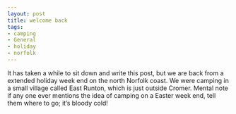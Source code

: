 ```yaml
---
layout: post
title: welcome back
tags:
- camping
- General
- holiday
- norfolk
---
```

It has taken a while to sit down and write this post, but we are back from a extended holiday week end on the north Norfolk coast.
We were camping in a small village called East Runton, which is just outside Cromer.
Mental note if any one ever mentions the idea of camping on a Easter week end, tell them where to go; it’s bloody cold!
